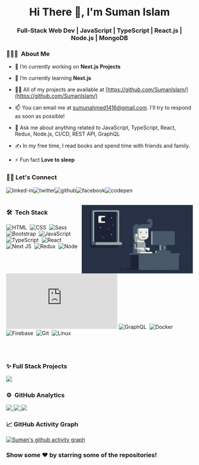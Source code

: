 <h1 align="center">Hi There 👋, I'm Suman Islam</h1>
<h3 align="center">Full-Stack Web Dev | JavaScript | TypeScript | React.js | Node.js | MongoDB</h3>

### 👨🏻‍💻 &nbsp;About Me
- 🔭 I’m currently working on **Next.js Projects**

- 🌱 I’m currently learning **Next.js**

- 👨‍💻 All of my projects are available at [https://github.com/SumanIslam/](https://github.com/SumanIslam/)

- 📫 You can email me at sumunahmed1416@gmail.com. I'll try to respond as soon as possible!

- 💬 Ask me about anything related to JavaScript, TypeScript, React, Redux, Node.js, CI/CD, REST API, GraphQL

- ✍️ In my free time, I read books and spend time with friends and family.

- ⚡ Fun fact **Love to sleep**

### 🤝🏻 Let's Connect

[<img align="left" alt="linked-in" src="https://img.shields.io/badge/linkedin-%230077B5.svg?&style=for-the-badge&logo=linkedin&logoColor=white" />](https://www.linkedin.com/in/sumanislam/)

[<img align="left" alt="twitter" src="https://img.shields.io/badge/twitter-%231DA1F2.svg?&style=for-the-badge&logo=twitter&logoColor=white" />](https://twitter.com/SumanIs60417396)

[<img align="left" alt="github" src="https://img.shields.io/badge/github-%2312100E.svg?&style=for-the-badge&logo=github&logoColor=white" />](https://github.com/SumanIslam)

[<img align="left" alt="facebook" src="https://img.shields.io/badge/facebook-%231877F2.svg?&style=for-the-badge&logo=facebook&logoColor=white" />](https://www.facebook.com/sumanislam.raju/)

[<img align="left" alt="codepen" src="https://img.shields.io/badge/codepen-%2312100E.svg?&style=for-the-badge&logo=codepen&logoColor=white" />](https://codepen.io/Suman_Islam)
</br>
</br>

<img alt="Night Coding" src="https://raw.githubusercontent.com/AVS1508/AVS1508/master/assets/Night-Coding.gif" align="right"/>

### 🛠 &nbsp;Tech Stack

![HTML](https://img.shields.io/badge/-HTML-05122A?style=flat&logo=HTML5)&nbsp;
![CSS](https://img.shields.io/badge/-CSS-05122A?style=flat&logo=CSS3&logoColor=1572B6)&nbsp;
![Sass](https://img.shields.io/badge/-Sass-05122A?style=flat&logo=sass)&nbsp;
![Bootstrap](https://img.shields.io/badge/-Bootstrap-05122A?style=flat&logo=bootstrap&logoColor=563D7C)&nbsp;
![JavaScript](https://img.shields.io/badge/-JavaScript-05122A?style=flat&logo=javascript)&nbsp;
![TypeScript](https://img.shields.io/badge/-TypeScript-05122A?style=flat&logo=typescript)&nbsp;
![React](https://img.shields.io/badge/-React-05122A?style=flat&logo=react)&nbsp;
![Next JS](https://img.shields.io/badge/-Next-05122A?style=flat&logo=next.js)&nbsp;
![Redux](https://img.shields.io/badge/-Redux-05122A?style=flat&logo=redux)&nbsp;
![Node](https://img.shields.io/badge/-Node-05122A?style=flat&logo=node.js)&nbsp;
![Express](https://img.shields.io/badge/-express.js?style=flat&logo=express)
![GraphQL](https://img.shields.io/badge/-GraphQL-05122A?style=flat&logo=graphql)&nbsp;
![Docker](https://img.shields.io/badge/-Docker-black?style=flat-square&logo=docker)
![Firebase](https://img.shields.io/badge/-Firebase-05122A?style=flat&logo=firebase)&nbsp;
![Git](https://img.shields.io/badge/-Git-05122A?style=flat&logo=git)&nbsp;
![Linux](https://img.shields.io/badge/-Linux-05122A?style=flat&logo=linux)&nbsp;

</br>
</br>

### ✨ Full Stack Projects
[![](https://img.shields.io/badge/-👑%20Crwn%20Clothing-000)](https://crownclothapp.herokuapp.com/)

### ⚙️ &nbsp;GitHub Analytics

<p>
  <a href="https://github.com/SumanIslam/">
    <img height="180em" src="https://github-readme-stats-eight-theta.vercel.app/api?username=SumanIslam&show_icons=true&theme=algolia&include_all_commits=true&count_private=true"/>
    <img height="180em" src="https://github-readme-stats-eight-theta.vercel.app/api/top-langs/?username=SumanIslam&layout=compact&langs_count=8&theme=algolia"/>
    <img height="180em" src="https://github-profile-summary-cards.vercel.app/api/cards/profile-details?username=sumanIslam&theme=nord_dark" />
  </a>
</p>

### 📈 GitHub Activity Graph
[![Suman's github activity graph](https://github-readme-activity-graph.cyclic.app/graph?username=SumanIslam&theme=github-compact)](https://github.com/SumanIslam/)


### Show some ❤️ by starring some of the repositories!

